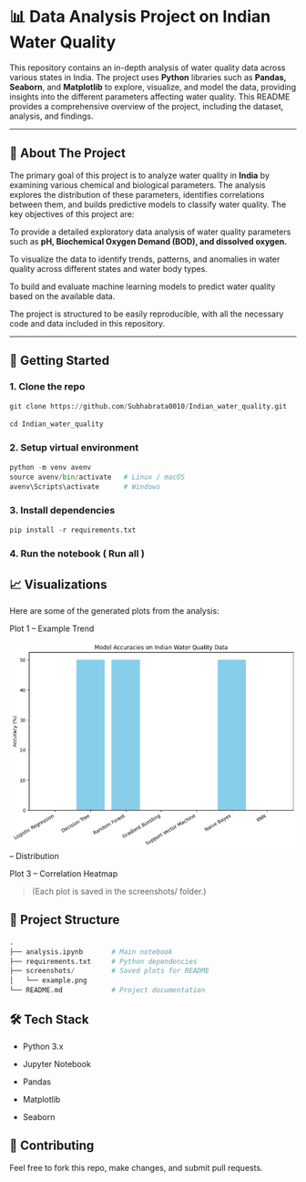 # 📊 Data Analysis Project on Indian Water Quality

This repository contains an in-depth analysis of water quality data across various states in India. The project uses **Python** libraries such as **Pandas, Seaborn**, and **Matplotlib** to explore, visualize, and model the data, providing insights into the different parameters affecting water quality. This README provides a comprehensive overview of the project, including the dataset, analysis, and findings.

---

## 📜 About The Project
The primary goal of this project is to analyze water quality in **India** by examining various chemical and biological parameters. The analysis explores the distribution of these parameters, identifies correlations between them, and builds predictive models to classify water quality. The key objectives of this project are:

To provide a detailed exploratory data analysis of water quality parameters such as **pH, Biochemical Oxygen Demand (BOD), and dissolved oxygen.**

To visualize the data to identify trends, patterns, and anomalies in water quality across different states and water body types.

To build and evaluate machine learning models to predict water quality based on the available data.

The project is structured to be easily reproducible, with all the necessary code and data included in this repository.


---

## 🚀 Getting Started

### 1. Clone the repo

```python
git clone https://github.com/Subhabrata0010/Indian_water_quality.git
```
```python
cd Indian_water_quality
```

### 2. Setup virtual environment

```python
python -m venv avenv
source avenv/bin/activate   # Linux / macOS
avenv\Scripts\activate      # Windows
```

### 3. Install dependencies

```python
pip install -r requirements.txt
```

### 4. Run the notebook ( Run all )


## 📈 Visualizations

Here are some of the generated plots from the analysis:

Plot 1 – Example Trend

![model accuracy on this dataset](screenshots/model_accuracy.png) – Distribution

Plot 3 – Correlation Heatmap

>(Each plot is saved in the screenshots/ folder.)

## 📂 Project Structure

```python
.
├── analysis.ipynb       # Main notebook
├── requirements.txt     # Python dependencies
├── screenshots/         # Saved plots for README
│   └── example.png
└── README.md            # Project documentation

```

## 🛠️ Tech Stack

- Python 3.x

- Jupyter Notebook

- Pandas

- Matplotlib

- Seaborn

## 🤝 Contributing

Feel free to fork this repo, make changes, and submit pull requests.